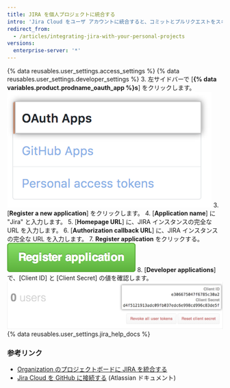 ```yaml
---
title: JIRA を個人プロジェクトに統合する
intro: 'Jira Cloud をユーザ アカウントに統合すると、コミットとプルリクエストをスキャンし、メンションされている JIRA の Issue で、関連するメタデータとハイパーリンクを作成できます。'
redirect_from:
  - /articles/integrating-jira-with-your-personal-projects
versions:
  enterprise-server: '*'
---
```


{% data reusables.user_settings.access_settings %}
{% data reusables.user_settings.developer_settings %}
3. 左サイドバーで [**{% data variables.product.prodname_oauth_app %}s**] をクリックします。 ![左サイドバーの [{ site.data.variables.product.prodname_oauth_app }s] タブ](/assets/images/help/settings/developer-settings-oauth-apps.png)
3. [**Register a new application**] をクリックします。
4. [**Application name**] に "Jira" と入力します。
5. [**Homepage URL**] に、JIRA インスタンスの完全な URL を入力します。
6. [**Authorization callback URL**] に、JIRA インスタンスの完全な URL を入力します。
7. **Register application** をクリックする。 ![[Register application] ボタン](/assets/images/help/oauth/register-application-button.png)
8. [**Developer applications**] で、[Client ID] と [Client Secret] の値を確認します。 ![クライアント ID とクライアントシークレット](/assets/images/help/oauth/client-id-and-secret.png)
{% data reusables.user_settings.jira_help_docs %}

### 参考リンク

- [Organization のプロジェクトボードに JIRA を統合する](/articles/integrating-jira-with-your-organization-project-board)
- <a href="https://confluence.atlassian.com/adminjiracloud/connect-jira-cloud-to-github-814188429.html" data-proofer-ignore>Jira Cloud を GitHub に接続する</a> (Atlassian ドキュメント)
